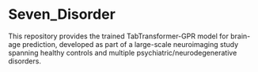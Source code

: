 # Seven_Disorder
This repository provides the trained TabTransformer-GPR model for brain-age prediction, developed as part of a large-scale neuroimaging study spanning healthy controls and multiple psychiatric/neurodegenerative disorders.
